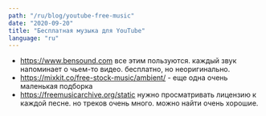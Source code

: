 ```yaml
---
path: "/ru/blog/youtube-free-music"
date: "2020-09-20"
title: "Бесплатная музыка для YouTube"
language: "ru"
---
```


- https://www.bensound.com все этим пользуются. каждый звук напоминает о чьем-то видео. бесплатно, но неоригинально.
- https://mixkit.co/free-stock-music/ambient/ - еще одна очень маленькая подборка
- https://freemusicarchive.org/static нужно просматривать лицензию к каждой песне. но треков очень много. можно найти очень хорошие.